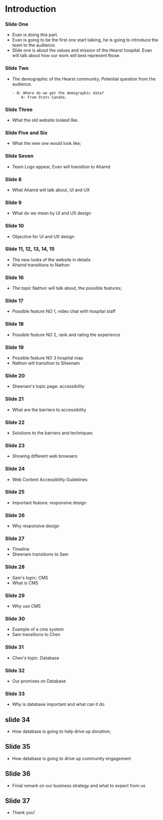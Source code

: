 # Introduction

### Slide One
- Evan is doing this part.
- Evan is going to be the first one start talking, he is going to introduce the team to the audience.
- Slide one is about the values and mission of the Hearst hospital. Evan will talk about how our work will best represent those.

### Slide Two
- The demographic of the Hearst community;
      Potential question from the audience.

      - Q: Where do we get the demographic data?
          A: From Stats Canada.

### Slide Three           
- What the old website looked like.

### Slide Five and Six
- What the new one would look like;

### Slide Seven
- Team Logo appear, Evan will transition to Ahamd

### Slide 8
- What Ahamd will talk about, UI and UX

### Slide 9
- What do we mean by UI and UX design

### Slide 10
- Objective for UI and UX design

### Slide 11, 12, 13, 14, 15
- The new looks of the website in details
- Ahamd transitions to Nathon

### Slide 16
- The topic Nathon will talk about, the possible features;

### Slide 17
- Possible feature NO 1, video chat with hospital staff

### Slide 18
- Possible feature NO 2, rank and rating the experience

### Slide 19
- Possible feature NO 3 hospital map
- Nathon will transition to Sheenam

### Slide 20
- Sheenam's topic page: accessibility

### Slide 21
- What  are the barriers to accessibility

### Slide 22
- Solutions to the barriers and techniques

### Slide 23
- Showing different web browsers

### Slide 24
- Web Content Accessibility Guidelines

### Slide 25
- Important feature: responsive design

### Slide 26
- Why responsive design

### Slide 27
- Timeline
- Sheenam transitions to Sam

### Slide 28
- Sam's topic: CMS
- What is CMS

### Slide 29
- Why use CMS

### Slide 30
- Example of a cms system
- Sam transitions to Chen

### Slide 31
- Chen's topic: Database

### Slide 32
- Our promises on Database

### Slide 33
- Why is database important and what can it do

## slide 34
- How database is going to help drive up donation;

## Slide 35
- How database is going to drive up community engagement

## Slide 36
- Finial remark on our business strategy and what to expect from us

## Slide 37
- Thank you!
